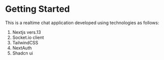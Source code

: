 # Getting Started

This is a realtime chat application developed using technologies as follows:

1. Nextjs vers.13
2. Socket.io client
3. TailwindCSS
4. NextAuth
5. Shadcn ui
